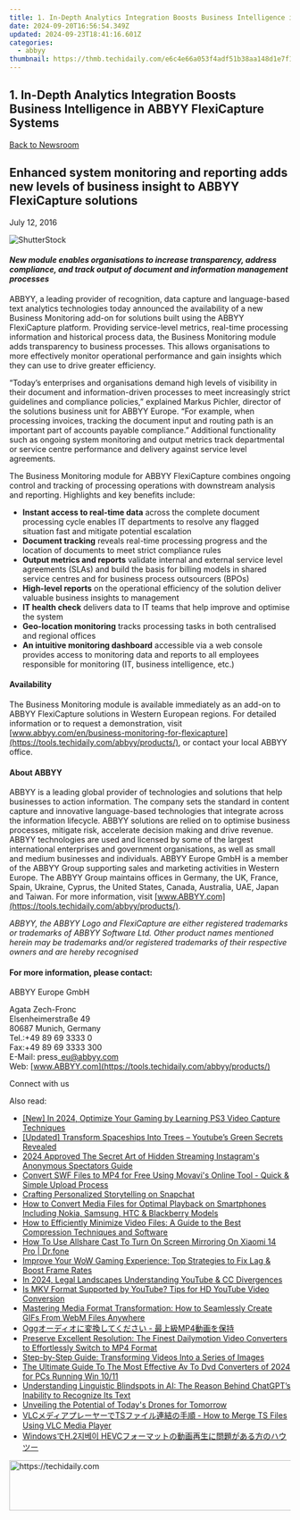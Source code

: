 ```yaml
---
title: 1. In-Depth Analytics Integration Boosts Business Intelligence in ABBYY FlexiCapture Systems
date: 2024-09-20T16:56:54.349Z
updated: 2024-09-23T18:41:16.601Z
categories:
  - abbyy
thumbnail: https://thmb.techidaily.com/e6c4e66a053f4adf51b38aa148d1e7f1b0fe37b06c40a2dc84de8d83be8e3fd3.jpg
---
```


## 1. In-Depth Analytics Integration Boosts Business Intelligence in ABBYY FlexiCapture Systems

[Back to Newsroom](https://tools.techidaily.com/abbyy/products/)

## Enhanced system monitoring and reporting adds new levels of business insight to ABBYY FlexiCapture solutions

July 12, 2016

![ShutterStock](https://content.abbyy.com/-/media/project/abbyy/abbyy/branchtemplates/shutterstock_1272462163_1296-x-729.jpg?h=729&iar=0&w=1296)

#### _New module enables organisations to increase transparency, address compliance, and track output of document and information management processes_

ABBYY, a leading provider of recognition, data capture and language-based text analytics technologies today announced the availability of a new Business Monitoring add-on for solutions built using the ABBYY FlexiCapture platform. Providing service-level metrics, real-time processing information and historical process data, the Business Monitoring module adds transparency to business processes. This allows organisations to more effectively monitor operational performance and gain insights which they can use to drive greater efficiency.

“Today’s enterprises and organisations demand high levels of visibility in their document and information-driven processes to meet increasingly strict guidelines and compliance policies,” explained Markus Pichler, director of the solutions business unit for ABBYY Europe. “For example, when processing invoices, tracking the document input and routing path is an important part of accounts payable compliance.” Additional functionality such as ongoing system monitoring and output metrics track departmental or service centre performance and delivery against service level agreements.

The Business Monitoring module for ABBYY FlexiCapture combines ongoing control and tracking of processing operations with downstream analysis and reporting. Highlights and key benefits include:

* **Instant access to real-time data** across the complete document processing cycle enables IT departments to resolve any flagged situation fast and mitigate potential escalation
* **Document tracking** reveals real-time processing progress and the location of documents to meet strict compliance rules
* **Output metrics and reports** validate internal and external service level agreements (SLAs) and build the basis for billing models in shared service centres and for business process outsourcers (BPOs)
* **High-level reports** on the operational efficiency of the solution deliver valuable business insights to management
* **IT health check** delivers data to IT teams that help improve and optimise the system
* **Geo-location monitoring** tracks processing tasks in both centralised and regional offices
* **An intuitive monitoring dashboard** accessible via a web console provides access to monitoring data and reports to all employees responsible for monitoring (IT, business intelligence, etc.)

#### Availability

The Business Monitoring module is available immediately as an add-on to ABBYY FlexiCapture solutions in Western European regions. For detailed information or to request a demonstration, visit [www.abbyy.com/en/business-monitoring-for-flexicapture](https://tools.techidaily.com/abbyy/products/), or contact your local ABBYY office.

#### About ABBYY

ABBYY is a leading global provider of technologies and solutions that help businesses to action information. The company sets the standard in content capture and innovative language-based technologies that integrate across the information lifecycle. ABBYY solutions are relied on to optimise business processes, mitigate risk, accelerate decision making and drive revenue. ABBYY technologies are used and licensed by some of the largest international enterprises and government organisations, as well as small and medium businesses and individuals. ABBYY Europe GmbH is a member of the ABBYY Group supporting sales and marketing activities in Western Europe. The ABBYY Group maintains offices in Germany, the UK, France, Spain, Ukraine, Cyprus, the United States, Canada, Australia, UAE, Japan and Taiwan. For more information, visit [www.ABBYY.com](https://tools.techidaily.com/abbyy/products/).

_ABBYY, the ABBYY Logo and FlexiCapture are either registered trademarks or trademarks of ABBYY Software Ltd. Other product names mentioned herein may be trademarks and/or registered trademarks of their respective owners and are hereby recognised_

#### For more information, please contact:

ABBYY Europe GmbH

Agata Zech-Fronc  
Elsenheimerstraße 49   
80687 Munich, Germany  
Tel.:+49 89 69 3333 0  
Fax:+49 89 69 3333 300  
E-Mail: press\_eu@abbyy.com  
Web: [www.ABBYY.com](https://tools.techidaily.com/abbyy/products/)

Connect with us

<ins class="adsbygoogle"
     style="display:block"
     data-ad-format="autorelaxed"
     data-ad-client="ca-pub-7571918770474297"
     data-ad-slot="1223367746"></ins>

<ins class="adsbygoogle"
     style="display:block"
     data-ad-client="ca-pub-7571918770474297"
     data-ad-slot="8358498916"
     data-ad-format="auto"
     data-full-width-responsive="true"></ins>

<span class="atpl-alsoreadstyle">Also read:</span>
<div><ul>
<li><a href="https://video-capture.techidaily.com/new-in-2024-optimize-your-gaming-by-learning-ps3-video-capture-techniques/"><u>[New] In 2024, Optimize Your Gaming by Learning PS3 Video Capture Techniques</u></a></li>
<li><a href="https://facebook-record-videos.techidaily.com/updated-transform-spaceships-into-trees-youtubes-green-secrets-revealed/"><u>[Updated] Transform Spaceships Into Trees – Youtube’s Green Secrets Revealed</u></a></li>
<li><a href="https://fox-hovers.techidaily.com/2024-approved-the-secret-art-of-hidden-streaming-instagrams-anonymous-spectators-guide/"><u>2024 Approved The Secret Art of Hidden Streaming Instagram's Anonymous Spectators Guide</u></a></li>
<li><a href="https://technical-tips.techidaily.com/convert-swf-files-to-mp4-for-free-using-movavis-online-tool-quick-and-simple-upload-process/"><u>Convert SWF Files to MP4 for Free Using Movavi's Online Tool - Quick & Simple Upload Process</u></a></li>
<li><a href="https://tiktok-videos.techidaily.com/crafting-personalized-storytelling-on-snapchat/"><u>Crafting Personalized Storytelling on Snapchat</u></a></li>
<li><a href="https://solve-hot.techidaily.com/how-to-convert-media-files-for-optimal-playback-on-smartphones-including-nokia-samsung-htc-and-blackberry-models/"><u>How to Convert Media Files for Optimal Playback on Smartphones Including Nokia, Samsung, HTC & Blackberry Models</u></a></li>
<li><a href="https://solve-hot.techidaily.com/how-to-efficiently-minimize-video-files-a-guide-to-the-best-compression-techniques-and-software/"><u>How to Efficiently Minimize Video Files: A Guide to the Best Compression Techniques and Software</u></a></li>
<li><a href="https://screen-mirror.techidaily.com/how-to-use-allshare-cast-to-turn-on-screen-mirroring-on-xiaomi-14-pro-drfone-by-drfone-android/"><u>How To Use Allshare Cast To Turn On Screen Mirroring On Xiaomi 14 Pro | Dr.fone</u></a></li>
<li><a href="https://win-blog.techidaily.com/improve-your-wow-gaming-experience-top-strategies-to-fix-lag-and-boost-frame-rates/"><u>Improve Your WoW Gaming Experience: Top Strategies to Fix Lag & Boost Frame Rates</u></a></li>
<li><a href="https://youtube-stream.techidaily.com/in-2024-legal-landscapes-understanding-youtube-and-cc-divergences/"><u>In 2024, Legal Landscapes Understanding YouTube & CC Divergences</u></a></li>
<li><a href="https://solve-hot.techidaily.com/is-mkv-format-supported-by-youtube-tips-for-hd-youtube-video-conversion/"><u>Is MKV Format Supported by YouTube? Tips for HD YouTube Video Conversion</u></a></li>
<li><a href="https://solve-hot.techidaily.com/mastering-media-format-transformation-how-to-seamlessly-create-gifs-from-webm-files-anywhere/"><u>Mastering Media Format Transformation: How to Seamlessly Create GIFs From WebM Files Anywhere</u></a></li>
<li><a href="https://solve-hot.techidaily.com/ogg-mp4/"><u>Oggオーディオに変換してください - 最上級MP4動画を保持</u></a></li>
<li><a href="https://solve-hot.techidaily.com/preserve-excellent-resolution-the-finest-dailymotion-video-converters-to-effortlessly-switch-to-mp4-format/"><u>Preserve Excellent Resolution: The Finest Dailymotion Video Converters to Effortlessly Switch to MP4 Format</u></a></li>
<li><a href="https://solve-hot.techidaily.com/step-by-step-guide-transforming-videos-into-a-series-of-images/"><u>Step-by-Step Guide: Transforming Videos Into a Series of Images</u></a></li>
<li><a href="https://solve-hot.techidaily.com/the-ultimate-guide-to-the-most-effective-av-to-dvd-converters-of-2024-for-pcs-running-win-1011/"><u>The Ultimate Guide To The Most Effective Av To Dvd Converters of 2024 for PCs Running Win 10/11</u></a></li>
<li><a href="https://tech-hub.techidaily.com/understanding-linguistic-blindspots-in-ai-the-reason-behind-chatgpts-inability-to-recognize-its-text/"><u>Understanding Linguistic Blindspots in AI: The Reason Behind ChatGPT’s Inability to Recognize Its Text</u></a></li>
<li><a href="https://vp-tips.techidaily.com/unveiling-the-potential-of-todays-drones-for-tomorrow/"><u>Unveiling the Potential of Today's Drones for Tomorrow</u></a></li>
<li><a href="https://solve-hot.techidaily.com/vlcts-how-to-merge-ts-files-using-vlc-media-player/"><u>VLCメディアプレーヤーでTSファイル連結の手順 - How to Merge TS Files Using VLC Media Player</u></a></li>
<li><a href="https://solve-hot.techidaily.com/windowsh2-hevc/"><u>WindowsでH.2지베이 HEVCフォーマットの動画再生に問題がある方のハウツー</u></a></li>
</ul></div>

<!-- affiliate ads begin -->
<a href="https://appsumo.8odi.net/c/5597632/2111964/7443" target="_top" id="2111964">
  <img src="//a.impactradius-go.com/display-ad/7443-2111964" border="0" alt="https://techidaily.com" width="728" height="90"/>
</a>
<img height="0" width="0" src="https://appsumo.8odi.net/i/5597632/2111964/7443" style="position:absolute;visibility:hidden;" border="0" />
<!-- affiliate ads end -->

